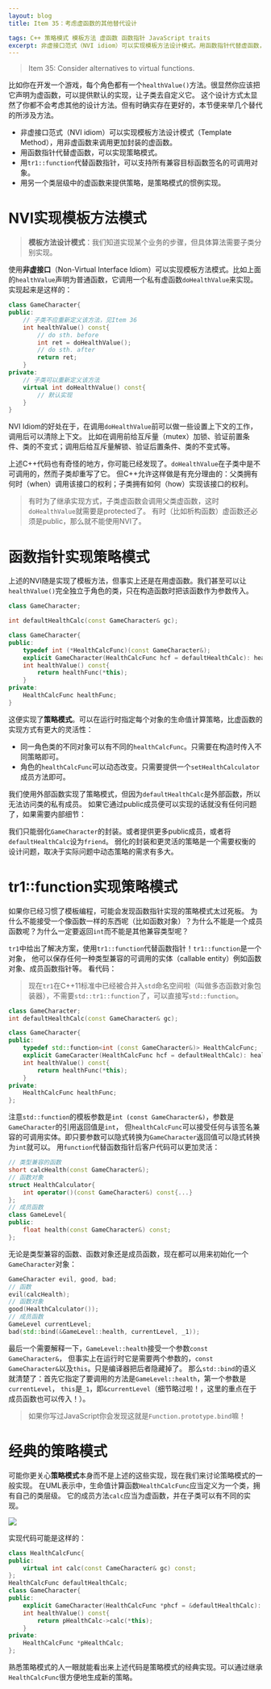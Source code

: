 ```yaml
---
layout: blog
title: Item 35：考虑虚函数的其他替代设计

tags: C++ 策略模式 模板方法 虚函数 函数指针 JavaScript traits
excerpt: 非虚接口范式（NVI idiom）可以实现模板方法设计模式。用函数指针代替虚函数，可以实现策略模式。用function代替函数指针，可以支持所有兼容目标函数签名的可调用对象。用另一个类层级中的虚函数来提供策略，是策略模式的惯例实现。
---
```


> Item 35: Consider alternatives to virtual functions.

比如你在开发一个游戏，每个角色都有一个`healthValue()`方法。很显然你应该把它声明为虚函数，可以提供默认的实现，让子类去自定义它。
这个设计方式太显然了你都不会考虑其他的设计方法。但有时确实存在更好的，本节便来举几个替代的所涉及方法。

* 非虚接口范式（NVI idiom）可以实现模板方法设计模式（Template Method），用非虚函数来调用更加封装的虚函数。
* 用函数指针代替虚函数，可以实现策略模式。
* 用`tr1::function`代替函数指针，可以支持所有兼容目标函数签名的可调用对象。
* 用另一个类层级中的虚函数来提供策略，是策略模式的惯例实现。

<!--more-->

# NVI实现模板方法模式

> **模板方法设计模式**：我们知道实现某个业务的步骤，但具体算法需要子类分别实现。

使用**非虚接口**（Non-Virtual Interface Idiom）可以实现模板方法模式。比如上面的`healthValue`声明为普通函数，它调用一个私有虚函数`doHealthValue`来实现。
实现起来是这样的：

```cpp
class GameCharacter{
public:
    // 子类不应重新定义该方法，见Item 36
    int healthValue() const{
        // do sth. before
        int ret = doHealthValue();
        // do sth. after
        return ret;
    }
private:
    // 子类可以重新定义该方法
    virtual int doHealthValue() const{
        // 默认实现
    }
}
```

NVI Idiom的好处在于，在调用`doHealthValue`前可以做一些设置上下文的工作，调用后可以清除上下文。
比如在调用前给互斥量（mutex）加锁、验证前置条件、类的不变式；调用后给互斥量解锁、验证后置条件、类的不变式等。

上述C++代码也有奇怪的地方，你可能已经发现了。`doHealthValue`在子类中是不可调用的，然而子类却重写了它。
但C++允许这样做是有充分理由的：父类拥有何时（when）调用该接口的权利；子类拥有如何（how）实现该接口的权利。

> 有时为了继承实现方式，子类虚函数会调用父类虚函数，这时`doHealthValue`就需要是protected了。
> 有时（比如析构函数）虚函数还必须是public，那么就不能使用NVI了。

# 函数指针实现策略模式

上述的NVI随是实现了模板方法，但事实上还是在用虚函数。我们甚至可以让`healthValue()`完全独立于角色的类，只在构造函数时把该函数作为参数传入。

```cpp
class GameCharacter;

int defaultHealthCalc(const GameCharacter& gc);

class GameCharacter{
public:
    typedef int (*HealthCalcFunc)(const GameCharacter&);
    explicit GameCharacter(HealthCalcFunc hcf = defaultHealthCalc): healthFunc(hcf){}
    int healthValue() const{
        return healthFunc(*this);
    }
private:
    HealthCalcFunc healthFunc;
}
```

这便实现了**策略模式**。可以在运行时指定每个对象的生命值计算策略，比虚函数的实现方式有更大的灵活性：

* 同一角色类的不同对象可以有不同的`healthCalcFunc`。只需要在构造时传入不同策略即可。
* 角色的`healthCalcFunc`可以动态改变。只需要提供一个`setHealthCalculator`成员方法即可。

我们使用外部函数实现了策略模式，但因为`defaultHealthCalc`是外部函数，所以无法访问类的私有成员。
如果它通过public成员便可以实现的话就没有任何问题了，如果需要内部细节：

我们只能弱化`GameCharacter`的封装。或者提供更多public成员，或者将`defaultHealthCalc`设为`friend`。
弱化的封装和更灵活的策略是一个需要权衡的设计问题，取决于实际问题中动态策略的需求有多大。

# tr1::function实现策略模式

如果你已经习惯了模板编程，可能会发现函数指针实现的策略模式太过死板。
为什么不能接受一个像函数一样的东西呢（比如函数对象）？为什么不能是一个成员函数呢？为什么一定要返回`int`而不能是其他兼容类型呢？

`tr1`中给出了解决方案，使用`tr1::function`代替函数指针！`tr1::function`是一个对象，
他可以保存任何一种类型兼容的可调用的实体（callable entity）例如函数对象、成员函数指针等。
看代码：

> 现在`tr1`在C++11标准中已经被合并入`std`命名空间啦（叫做多态函数对象包装器），不需要`std::tr1::function`了，可以直接写`std::function`。

```cpp
class GameCharacter;
int defaultHealthCalc(const GameCharacter& gc);

class GameCharacter{
public:
    typedef std::function<int (const GameCharacter&)> HealthCalcFunc;
    explicit GameCaracter(HealthCalcFunc hcf = defaultHealthCalc): healthCalcFunc(hcf){}
    int healthValue() const{
        return healthFunc(*this);
    }
private:
    HealthCalcFunc healthFunc;
};
```

注意`std::function`的模板参数是`int (const GameCharacter&)`，参数是`GameCharacter`的引用返回值是`int`，
但`healthCalcFunc`可以接受任何与该签名兼容的可调用实体。即只要参数可以隐式转换为`GameCharacter`返回值可以隐式转换为`int`就可以。
用`function`代替函数指针后客户代码可以更加灵活：

```cpp
// 类型兼容的函数
short calcHealth(const GameCharacter&);
// 函数对象
struct HealthCalculator{
    int operator()(const GameCharacter&) const{...}
};
// 成员函数
class GameLevel{
public:
    float health(const GameCharacter&) const;
};
```

无论是类型兼容的函数、函数对象还是成员函数，现在都可以用来初始化一个`GameCharacter`对象：

```cpp
GameCharacter evil, good, bad;
// 函数
evil(calcHealth);                       
// 函数对象
good(HealthCalculator());
// 成员函数
GameLevel currentLevel;
bad(std::bind(&GameLevel::health, currentLevel, _1));
```

最后一个需要解释一下，`GameLevel::health`接受一个参数`const GameCharacter&`，
但事实上在运行时它是需要两个参数的，`const GameCharacter&`以及`this`。只是编译器把后者隐藏掉了。
那么`std::bind`的语义就清楚了：首先它指定了要调用的方法是`GameLevel::health`，第一个参数是`currentLevel`，
`this`是`_1`，即`&currentLevel`（细节略过啦！，这里的重点在于成员函数也可以传入！）。

> 如果你写过JavaScript你会发现这就是`Function.prototype.bind`嘛！

# 经典的策略模式

可能你更关心**策略模式**本身而不是上述的这些实现，现在我们来讨论策略模式的一般实现。
在UML表示中，生命值计算函数`HealthCalcFunc`应当定义为一个类，拥有自己的类层级。
它的成员方法`calc`应当为虚函数，并在子类可以有不同的实现。

![][strategy-pattern]

实现代码可能是这样的：

```cpp
class HealthCalcFunc{
public:
    virtual int calc(const CameCharacter& gc) const;
};
HealthCalcFunc defaultHealthCalc;
class GameCharacter{
public:
    explicit GameCharacter(HealthCalcFunc *phcf = &defaultHealthCalc): pHealthCalc(phcf){}
    int healthValue() const{
        return pHealthCalc->calc(*this);
    }
private:
    HealthCalcFunc *pHealthCalc;
};
```

熟悉策略模式的人一眼就能看出来上述代码是策略模式的经典实现。可以通过继承`HealthCalcFunc`很方便地生成新的策略。

[strategy-pattern]: /assets/img/blog/effective-cpp/strategy-pattern@2x.png
